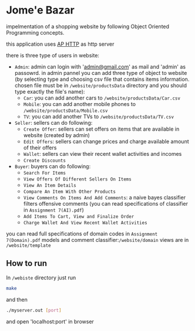 # Jome'e Bazar
impelmentation of a shopping website by following Object Oriented Programming concepts.

this application uses [AP HTTP](https://github.com/UTAP/APHTTP/) as http server

there is three type of users in website:
* `Admin`: admin can login with 'admin@gmail.com' as mail and 'admin' as passowrd. in admin pannel you can
add three type of object to website (by selecting type and choosing csv file that contains items information. chosen file must be in `/website/productsData` directory and you should type exactly the file's name):
    * `Car`: you can add another cars to `/website/productsData/Car.csv`
    * `Mobile`: you can add another mobile phones to `/website/productsData/Mobile.csv`
    * `TV`: you can add another TVs to `/website/productsData/TV.csv`
* `Seller`: sellers can do following:
    * `Create Offer`: sellers can set offers on items that are available in website (created by admin)
    * `Edit Offers`: sellers can change prices and charge available amount of their offers
    * `Wallet`: sellers can view their recent wallet activities and incomes
    * `Create Discounts`
* `Buyer`: buyers can do following:
    * `Search For Items`
    * `View Offers Of Different Sellers On Items`
    * `View An Item Details`
    * `Compare An Item With Other Products`
    * `View Comments On Items And Add Comments`: a naive bayes classifier filters offensive comments (you   can read specifications of classifier in `Assignment 7(AI).pdf`)
    * `Add Items To Cart, View and Finalize Order`
    * `Charge Wallet And View Recent Wallet Activities`

you can read full specifications of domain codes in `Assignment 7(Domain).pdf`
models and comment classifier:`/website/domain`
views are in `/website/template`

## How to run
In `/webiste` directory just run
```bash
make
```

and then
```bash
./myserver.out [port]
```

and open 'localhost:port' in browser